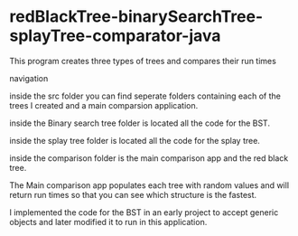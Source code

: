 # redBlackTree-binarySearchTree-splayTree-comparator-java
This program creates three types of trees and compares their run times 

navigation

inside the src folder you can find seperate folders containing each of the trees I created and a main comparsion application. 

inside the Binary search tree folder is located all the code for the BST. 

inside the splay tree folder is located all the code for the splay tree. 

inside the comparison folder is the main comparison app and the red black tree. 

The Main comparison app populates each tree with random values and will return run times so that you 
can see which structure is the fastest. 

I implemented the code for the BST in an early project to accept generic objects and later modified it 
to run in this application. 

